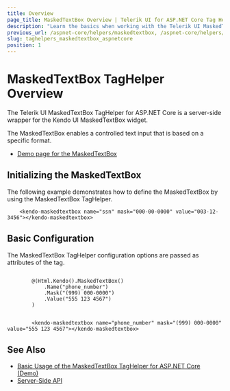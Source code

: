 ```yaml
---
title: Overview
page_title: MaskedTextBox Overview | Telerik UI for ASP.NET Core Tag Helpers
description: "Learn the basics when working with the Telerik UI MaskedTextBox TagHelper for ASP.NET Core (MVC 6 or ASP.NET Core MVC)."
previous_url: /aspnet-core/helpers/maskedtextbox, /aspnet-core/helpers/tag-helpers/maskedtextbox
slug: taghelpers_maskedtextbox_aspnetcore
position: 1
---
```


# MaskedTextBox TagHelper Overview

The Telerik UI MaskedTextBox TagHelper for ASP.NET Core is a server-side wrapper for the Kendo UI MaskedTextBox widget.

The MaskedTextBox enables a controlled text input that is based on a specific format.

* [Demo page for the MaskedTextBox](https://demos.telerik.com/aspnet-core/maskedtextbox/tag-helper)

## Initializing the MaskedTextBox

The following example demonstrates how to define the MaskedTextBox by using the MaskedTextBox TagHelper.

        <kendo-maskedtextbox name="ssn" mask="000-00-0000" value="003-12-3456"></kendo-maskedtextbox>

## Basic Configuration

The MaskedTextBox TagHelper configuration options are passed as attributes of the tag.

```cshtml

        @(Html.Kendo().MaskedTextBox()
			.Name("phone_number")
			.Mask("(999) 000-0000")
			.Value("555 123 4567")
		)
```
```tagHelper

        <kendo-maskedtextbox name="phone_number" mask="(999) 000-0000" value="555 123 4567"></kendo-maskedtextbox>
```

## See Also

* [Basic Usage of the MaskedTextBox TagHelper for ASP.NET Core (Demo)](https://demos.telerik.com/aspnet-core/maskedtextbox/tag-helper)
* [Server-Side API](/api/maskedtextbox)
